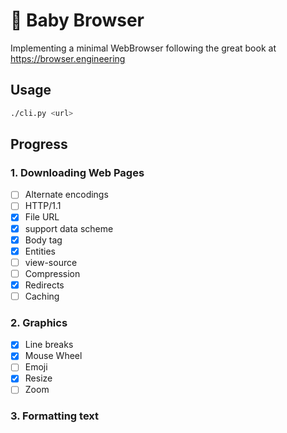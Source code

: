 # 🐣 Baby Browser

Implementing a minimal WebBrowser following the great book at https://browser.engineering

## Usage

```sh
./cli.py <url>
```

## Progress

### 1. Downloading Web Pages

- [ ] Alternate encodings
- [ ] HTTP/1.1
- [x] File URL
- [x] support data scheme
- [x] Body tag
- [x] Entities
- [ ] view-source
- [ ] Compression
- [x] Redirects
- [ ] Caching

### 2. Graphics

- [x] Line breaks
- [x] Mouse Wheel
- [ ] Emoji
- [x] Resize
- [ ] Zoom

### 3. Formatting text

